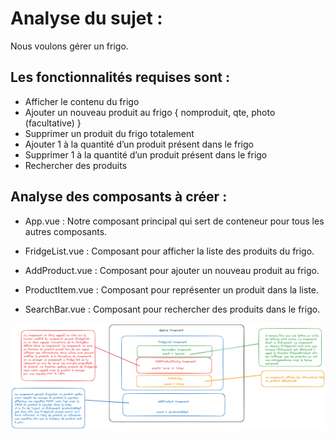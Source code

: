# Analyse du sujet :

Nous voulons gérer un frigo.

## Les fonctionnalités requises sont :

- Afficher le contenu du frigo
- Ajouter un nouveau produit au frigo { nomproduit, qte, photo (facultative) }
- Supprimer un produit du frigo totalement
- Ajouter 1 à la quantité d’un produit présent dans le frigo
- Supprimer 1 à la quantité d’un produit présent dans le frigo
- Rechercher des produits

## Analyse des composants à créer :

- App.vue : Notre composant principal qui sert de conteneur pour tous les autres composants.

- FridgeList.vue : Composant pour afficher la liste des produits du frigo.
- AddProduct.vue : Composant pour ajouter un nouveau produit au frigo.
- ProductItem.vue : Composant pour représenter un produit dans la liste.
- SearchBar.vue : Composant pour rechercher des produits dans le frigo.

![screenshot](./imagesForReadMe/graphiqueComposants.png)
